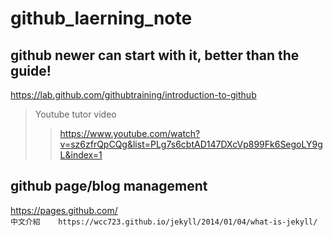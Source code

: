 # github_laerning_note
## github newer can start with it, better than the guide!
https://lab.github.com/githubtraining/introduction-to-github
 
>Youtube tutor video
>>https://www.youtube.com/watch?v=sz6zfrQpCQg&list=PLg7s6cbtAD147DXcVp899Fk6SegoLY9gL&index=1

## github page/blog management
https://pages.github.com/   
`中文介紹   
https://wcc723.github.io/jekyll/2014/01/04/what-is-jekyll/`
